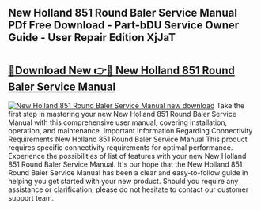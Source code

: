 ## New Holland 851 Round Baler Service Manual PDf Free Download - Part-bDU Service Owner Guide - User Repair Edition XjJaT

# <h2><a href="http://bc87854.oget.top/?id=New+Holland+851+Round+Baler+Service+Manual">🔗Download New 👉🔴 New Holland 851 Round Baler Service Manual</a></h2>

[![New Holland 851 Round Baler Service Manual new download](https://i.imgur.com/5g1atiW.png)](http://bc87854.oget.top/?id=New+Holland+851+Round+Baler+Service+Manual)
Take the first step in mastering your new New Holland 851 Round Baler Service Manual with this comprehensive user manual, covering installation, operation, and maintenance. Important Information Regarding Connectivity Requirements New Holland 851 Round Baler Service Manual This product requires specific connectivity requirements for optimal performance. Experience the possibilities of list of features with your new New Holland 851 Round Baler Service Manual. It's our hope that the New Holland 851 Round Baler Service Manual has been a clear and easy-to-follow guide in helping you get started with your new product. Should you require any assistance or clarification, please do not hesitate to contact our customer support team.
